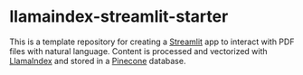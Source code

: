 # llamaindex-streamlit-starter

This is a template repository for creating a [Streamlit](https://streamlit.io) app to interact with PDF files with natural language. Content is processed and vectorized with [LlamaIndex](https://www.llamaindex.ai/) and stored in a [Pinecone](https://pinecone.io) database.
